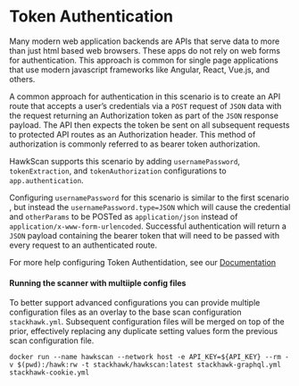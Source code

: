 # Token Authentication

Many modern web application backends are APIs that serve data to more than just html based web browsers. These apps do not rely on web forms for authentication. This approach is common for single page applications that use modern javascript frameworks like Angular, React, Vue.js, and others.

A common approach for authentication in this scenario is to create an API route that accepts a user’s credentials via a `POST` request of `JSON` data with the request returning an Authorization token as part of the `JSON` response payload. The API then expects the token be sent on all subsequent requests to protected API routes as an Authorization header. This method of authorization is commonly referred to as bearer token authorization.

HawkScan supports this scenario by adding `usernamePassword`, `tokenExtraction`, and `tokenAuthorization` configurations to `app.authentication`.

Configuring `usernamePassword` for this scenario is similar to the first scenario , but instead the `usernamePassword.type=JSON` which will cause the credential and `otherParams` to be POSTed as `application/json` instead of `application/x-www-form-urlencoded`. Successful authentication will return a `JSON` payload containing the bearer token that will need to be passed with every request to an authenticated route.

For more help configuring Token Authentidation, see our [Documentation](https://docs.stackhawk.com/hawkscan/configuration/authenticated-scanning.html#usernamepassword-authentication--bearer-token-authorization)

#### Running the scanner with multiiple config files
To better support advanced configurations you can provide multiple configuration files as an overlay to the base scan configuration `stackhawk.yml`. Subsequent configuration files will be merged on top of the prior, effectively replacing any duplicate setting values form the previous scan configuration file.

```
docker run --name hawkscan --network host -e API_KEY=${API_KEY} --rm -v $(pwd):/hawk:rw -t stackhawk/hawkscan:latest stackhawk-graphql.yml stackhawk-cookie.yml
```
